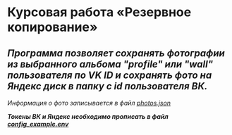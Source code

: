 # Курсовая работа «Резервное копирование»

## _Программа позволяет сохранять фотографии из выбранного альбома "profile" или "wall" пользователя по VK ID и сохранять фото на Яндекс диск в папку с id пользователя ВК._
_Информация о фото записывается в файл [photos.json](https://github.com/graffsmile/VK_YD_upload/blob/main/photos.json)_
    
___Токены ВК и Яндекс необходимо прописать в файл [config_example.env](https://github.com/graffsmile/VK_YD_upload/blob/main/config_example.env)___
